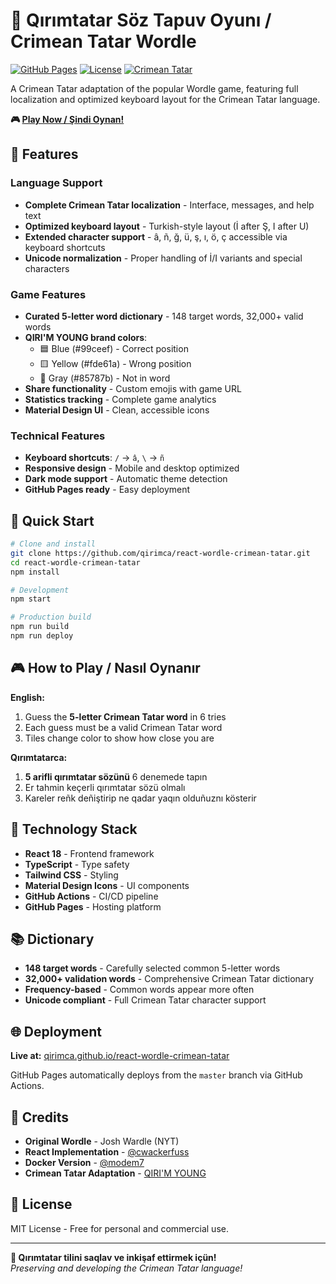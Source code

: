 # 🎯 Qırımtatar Söz Tapuv Oyunı / Crimean Tatar Wordle

[![GitHub Pages](https://img.shields.io/badge/GitHub%20Pages-Live-brightgreen)](https://qirimca.github.io/react-wordle-crimean-tatar/)
[![License](https://img.shields.io/badge/License-MIT-blue.svg)](LICENSE)
[![Crimean Tatar](https://img.shields.io/badge/Language-Qırımtatar-red.svg)](https://qirimca.org)

A Crimean Tatar adaptation of the popular Wordle game, featuring full localization and optimized keyboard layout for the Crimean Tatar language.

**🎮 [Play Now / Şindi Oynan!](https://qirimca.github.io/react-wordle-crimean-tatar/)**

## 🌟 Features

### Language Support
- **Complete Crimean Tatar localization** - Interface, messages, and help text
- **Optimized keyboard layout** - Turkish-style layout (İ after Ş, I after U)  
- **Extended character support** - â, ñ, ğ, ü, ş, ı, ö, ç accessible via keyboard shortcuts
- **Unicode normalization** - Proper handling of İ/I variants and special characters

### Game Features  
- **Curated 5-letter word dictionary** - 148 target words, 32,000+ valid words
- **QIRI'M YOUNG brand colors**:
  - 🟦 Blue (#99ceef) - Correct position
  - 🟨 Yellow (#fde61a) - Wrong position  
  - 🔳 Gray (#85787b) - Not in word
- **Share functionality** - Custom emojis with game URL
- **Statistics tracking** - Complete game analytics
- **Material Design UI** - Clean, accessible icons

### Technical Features
- **Keyboard shortcuts**: `/` → `â`, `\` → `ñ`
- **Responsive design** - Mobile and desktop optimized
- **Dark mode support** - Automatic theme detection
- **GitHub Pages ready** - Easy deployment

## 🚀 Quick Start

```bash
# Clone and install
git clone https://github.com/qirimca/react-wordle-crimean-tatar.git
cd react-wordle-crimean-tatar
npm install

# Development
npm start

# Production build  
npm run build
npm run deploy
```

## 🎮 How to Play / Nasıl Oynanır

**English:**
1. Guess the **5-letter Crimean Tatar word** in 6 tries
2. Each guess must be a valid Crimean Tatar word  
3. Tiles change color to show how close you are

**Qırımtatarca:**
1. **5 arifli qırımtatar sözünü** 6 denemede tapın
2. Er tahmin keçerli qırımtatar sözü olmalı
3. Kareler reñk deñiştirip ne qadar yaqın olduñuznı kösterir

## 🔧 Technology Stack

- **React 18** - Frontend framework
- **TypeScript** - Type safety  
- **Tailwind CSS** - Styling
- **Material Design Icons** - UI components
- **GitHub Actions** - CI/CD pipeline
- **GitHub Pages** - Hosting platform

## 📚 Dictionary

- **148 target words** - Carefully selected common 5-letter words
- **32,000+ validation words** - Comprehensive Crimean Tatar dictionary
- **Frequency-based** - Common words appear more often
- **Unicode compliant** - Full Crimean Tatar character support

## 🌐 Deployment

**Live at:** [qirimca.github.io/react-wordle-crimean-tatar](https://qirimca.github.io/react-wordle-crimean-tatar/)

GitHub Pages automatically deploys from the `master` branch via GitHub Actions.

## 🙏 Credits

- **Original Wordle** - Josh Wardle (NYT)
- **React Implementation** - [@cwackerfuss](https://github.com/cwackerfuss/react-wordle)  
- **Docker Version** - [@modem7](https://github.com/modem7/react-wordle)
- **Crimean Tatar Adaptation** - [QIRI'M YOUNG](https://qirimca.org)

## 📄 License

MIT License - Free for personal and commercial use.

---

**🎯 Qırımtatar tilini saqlav ve inkişaf ettirmek içün!**  
*Preserving and developing the Crimean Tatar language!*
